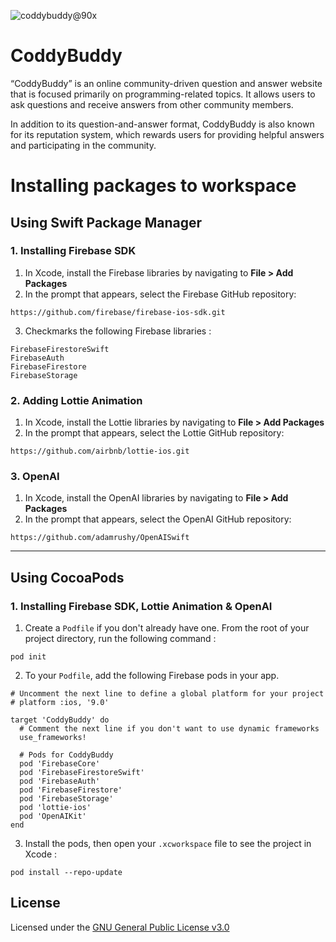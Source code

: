 ![coddybuddy@90x](https://user-images.githubusercontent.com/83302656/230607563-a3efb0a8-406e-4de6-91ae-712ae5216df8.png)
# CoddyBuddy
“CoddyBuddy” is an online community-driven question and answer website that is focused primarily on programming-related topics. It allows users to ask questions and receive answers from other community members.

In addition to its question-and-answer format, CoddyBuddy is also known for its reputation system, which rewards users for providing helpful answers and participating in the community.
# Installing packages to workspace

## Using Swift Package Manager

### 1. Installing Firebase SDK
1.  In Xcode, install the Firebase libraries by navigating to **File > Add Packages**
2.  In the prompt that appears, select the Firebase GitHub repository:
```
https://github.com/firebase/firebase-ios-sdk.git
```
3. Checkmarks the following Firebase libraries :
```
FirebaseFirestoreSwift
FirebaseAuth
FirebaseFirestore
FirebaseStorage
```

### 2. Adding Lottie Animation
1.  In Xcode, install the Lottie libraries by navigating to **File > Add Packages**
2.  In the prompt that appears, select the Lottie GitHub repository:
```
https://github.com/airbnb/lottie-ios.git
```

### 3. OpenAI
1.  In Xcode, install the OpenAI libraries by navigating to **File > Add Packages**
2.  In the prompt that appears, select the OpenAI GitHub repository:
```
https://github.com/adamrushy/OpenAISwift
```

---

## Using CocoaPods

### 1. Installing Firebase SDK, Lottie Animation & OpenAI
1. Create a `Podfile` if you don't already have one. From the root of your project directory, run the following command :
```
pod init
```
2.  To your `Podfile`, add the following Firebase pods in your app.
```
# Uncomment the next line to define a global platform for your project
# platform :ios, '9.0'

target 'CoddyBuddy' do
  # Comment the next line if you don't want to use dynamic frameworks
  use_frameworks!

  # Pods for CoddyBuddy
  pod 'FirebaseCore'
  pod 'FirebaseFirestoreSwift'
  pod 'FirebaseAuth'
  pod 'FirebaseFirestore'
  pod 'FirebaseStorage'
  pod 'lottie-ios'
  pod 'OpenAIKit'
end

```
3. Install the pods, then open your `.xcworkspace` file to see the project in Xcode :
```
pod install --repo-update
```


## License
Licensed under the [GNU General Public License v3.0](LICENSE)

